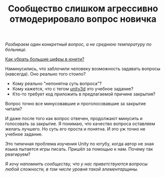 ﻿---
title: "Сообщество слишком агрессивно отмодерировало вопрос новичка"
se.owner.user_id: 373567
se.owner.display_name: "aepot"
se.owner.link: "https://ru.meta.stackoverflow.com/users/373567/aepot"
se.link: "https://ru.meta.stackoverflow.com/questions/13154/%d0%a1%d0%be%d0%be%d0%b1%d1%89%d0%b5%d1%81%d1%82%d0%b2%d0%be-%d1%81%d0%bb%d0%b8%d1%88%d0%ba%d0%be%d0%bc-%d0%b0%d0%b3%d1%80%d0%b5%d1%81%d1%81%d0%b8%d0%b2%d0%bd%d0%be-%d0%be%d1%82%d0%bc%d0%be%d0%b4%d0%b5%d1%80%d0%b8%d1%80%d0%be%d0%b2%d0%b0%d0%bb%d0%be-%d0%b2%d0%be%d0%bf%d1%80%d0%be%d1%81-%d0%bd%d0%be%d0%b2%d0%b8%d1%87%d0%ba%d0%b0"
se.question_id: 13154
se.post_type: question
---
<p><em>Разбираем один конкретный вопрос, а не среднюю температуру по больнице.</em></p>
<p><a href="https://ru.stackoverflow.com/q/1555238/373567">Как убрать большие цифры в юнити?</a></p>
<p>Наминусились, что заблочили человеку возможность задавать вопросы (навсегда). Оно реально того стоило?</p>
<ul>
<li>Кому реально &quot;непонятна суть вопроса&quot;?</li>
<li>Кому кажется, что с тегом <a href="https://ru.stackoverflow.com/questions/tagged/unity3d" class="post-tag" title="показать вопросы с меткой [unity3d]" aria-label="показать вопросы с меткой [unity3d]" rel="tag" aria-labelledby="tag-unity3d-tooltip-container">unity3d</a> это учебное задание?</li>
<li>Кто-то требует код приложить в предлагаемой причине закрытия?</li>
</ul>
<p>Вопрос точно все минусовавшие и проголосовавшие за закрытие читали?</p>
<p>И даже после того как вопрос отвечен, продолжают минусить и голосовать за закрытие. Я понимаю, что качество вопроса оставляем желать лучшего. Но суть его проста и понятна. И это уж точно не учебное задание.</p>
<p>Это типичная проблема изучения Unity по ютубу, когда автор не зная языка пытается игры писать. Пришёл за помощью к нам. Почему так реагируем?</p>
<p><em>Я хочу напомнить сообществу, что у нас приветствуются вопросы любой сложности, в том числе уровня такой элементарщины.</em></p>
